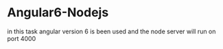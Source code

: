 # Angular6-Nodejs
in this task angular version 6 is been used and the node server will run on port 4000
